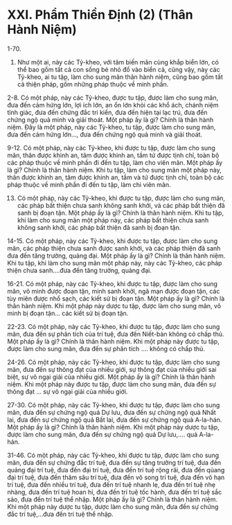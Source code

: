 # XXI. Phẩm Thiền Ðịnh (2) (Thân Hành Niệm)

1-70.

<!--pg-->
1. Như một ai, này các Tỷ-kheo, với tâm biến mãn cùng khắp biển lớn, có thể bao gồm tất cả con sống
bé nhỏ đổ vào biển cả, cũng vậy, này các Tỷ-kheo, ai tu tập, làm cho sung mãn thân hành niệm, cũng
bao gồm tất cả thiện pháp, gồm những pháp thuộc về minh phần.

<!--pg-->
2-8. Có một pháp, này các Tỷ-kheo, được tu tập, được làm cho sung mãn, đưa đến cảm hứng lớn, lợi ích
lớn, an ổn lớn khỏi các khổ ách, chánh niệm tỉnh giác, đưa đến chứng đắc tri kiến, đưa đến hiện tại lạc
trú, đưa đến chứng ngộ quả minh và giải thoát. Một pháp ấy là gì? Chính là thân hành niệm. Ðây là một
pháp, này các Tỷ-kheo, tu tập, được làm cho sung mãn, đưa đến cảm hứng lớn..., đưa đến chứng ngộ
quả minh và giải thoát.

<!--pg-->
9-12. Có một pháp, này các Tỷ-kheo, khi được tu tập, được làm cho sung mãn, thân được khinh an, tâm
được khinh an, tầm tứ được tịnh chỉ, toàn bộ các pháp thuộc về minh phần đi đến tu tập, làm cho viên
mãn. Một pháp ấy là gì? Chính là thân hành niệm. Khi tu tập, làm cho sung mãn một pháp này, thân
được khinh an, tâm được khinh an, tầm và tứ được tịnh chỉ, toàn bộ các pháp thuộc về minh phần đi đến
tu tập, làm chi viên mãn.

<!--pg-->
13. Có một pháp, này các Tỷ-kheo, khi được tu tập, được làm cho sung mãn, các pháp bất thiện chưa
sanh không sanh khởi, và các pháp bất thiện đã sanh bị đoạn tận. Một pháp ấy là gì? Chính là thân hành
niệm. Khi tu tập, khi làm cho sung mãn một pháp này, các pháp bất thiện chưa sanh không sanh khởi,
các pháp bất thiện đã sanh bị đoạn tận.

<!--pg-->
14-15. Có một pháp, này các Tỷ-kheo, khi được tu tập, được làm cho sung mãn, các pháp thiện chưa
sanh được sanh khởi, và các pháp thiện đã sanh đưa đến tăng trưởng, quảng đại. Một pháp ấy là gì?
Chính là thân hành niệm. Khi tu tập, khi làm cho sung mãn một pháp này, này các Tỷ-kheo, các pháp
thiện chưa sanh....đưa đến tăng trưởng, quảng đại.

<!--pg-->
16-21. Có một pháp, này các Tỷ-kheo, khi được tu tập, được làm cho sung mãn, vô minh được đoạn tận,
minh sanh khởi, ngã mạn được đoạn tận, các tùy miên được nhổ sạch, các kiết sử bị đoạn tận. Một pháp
ấy là gì? Chính là thân hành niệm. Khi một pháp này dược tu tập, được làm cho sung mãn, vô minh bị
đoạn tận... các kiết sử bị đoạn tận.

<!--pg-->
22-23. Có một pháp, này các Tỷ-kheo, khi được tu tập, được làm cho sung mãn, đưa đến sự phân tích
của trí tuệ, đưa đến Niết-bàn không có chấp thủ. Một pháp ấy là gì? Chính là thân hành niệm. Khi một
pháp này được tu tập, được làm cho sung mãn, đưa đến sự phân tích .... không có chấp thủ.

<!--pg-->
24-26. Có một pháp, này các Tỷ-kheo, khi được tu tập, được làm cho sung mãn, đưa đến sự thông đạt
của nhiều giới, sự thông đạt của nhiều giới sai biệt, sự vô ngại giải của nhiều giới. Một pháp ấy là gì?
Chính là thân hành niệm. Khi một pháp này được tu tập, được làm cho sung mãn, đưa đến sự thông
đạt ... sự vô ngại giải của nhiều giới.

<!--pg-->
27-30. Có một pháp, này các Tỷ-kheo, khi được tu tập, được làm cho sung mãn, đưa đến sự chứng ngộ
quả Dự lưu, đưa đến sự chứng ngộ quả Nhất lai, đưa đến sự chứng ngộ quả Bất lai, đưa đến sự chứng
ngộ quả A-la-hán. Một pháp ấy là gì? Chính là thân hành niệm. Khi một pháp này dược tu tập, được làm
cho sung mãn, đưa đến sự chứng ngộ quả Dự lưu,.... quả A-la-hán.

<!--pg-->
31-46. Có một pháp, này các Tỷ-kheo, khi được tu tập, được làm cho sung mãn, đưa đến sự chứng đắc
trí tuệ, đưa đến sự tăng trưởng trí tuệ, đưa đến quảng đại trí tuệ, đưa đến đại trí tuệ, đưa đến trí tuệ rộng
rãi, đưa đến qủang đại trí tuệ, đưa đến thâm sâu trí tuệ, đưa đến vô song trí tuệ, đưa đến vô hạn trí tuệ,
đưa đến nhiều trí tuệ, đưa đến trí tuệ nhanh lẹ, đưa đến trí tuệ nhẹ nhàng, đưa đến trí tuệ hoan hỉ, đưa
đến trí tuệ tốc hành, đưa đến trí tuệ sắc sảo, đưa đến trí tuệ thể nhập. Một pháp ấy là gì? Chính là thân
hành niệm. Khi một pháp này dược tu tập, dược làm cho sung mãn, đưa đến sự chứng đắc trí tuệ,...đưa
đến trí tuệ thể nhập.

